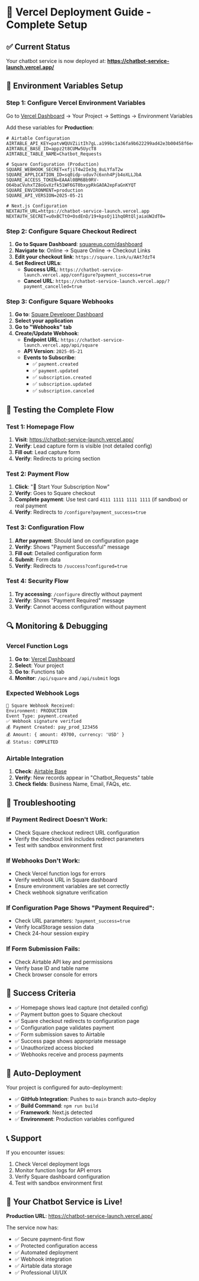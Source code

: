 # 🚀 Vercel Deployment Guide - Complete Setup

## ✅ Current Status

Your chatbot service is now deployed at: **https://chatbot-service-launch.vercel.app/**

## 🔧 Environment Variables Setup

### Step 1: Configure Vercel Environment Variables

Go to [Vercel Dashboard](https://vercel.com/dashboard) → Your Project → Settings → Environment Variables

Add these variables for **Production**:

```env
# Airtable Configuration
AIRTABLE_API_KEY=patvWQUVZiitIh7gL.a199bc1a36fa9b622299ad42e3b00458f6e440e282187719afa20de64d72dfc1
AIRTABLE_BASE_ID=appz2t8CUMw5UycT8
AIRTABLE_TABLE_NAME=Chatbot_Requests

# Square Configuration (Production)
SQUARE_WEBHOOK_SECRET=xfjiT4w2Ie3q_8uLYfaT2w
SQUARE_APPLICATION_ID=sq0idp-uduv7c6xnh4Pjb4oXLLJbA
SQUARE_ACCESS_TOKEN=EAAAl0BM6Bb9RV-O64baCVuhxTZ8oGvXzfk51WF6GT0bxypRkGAOA2epFaGnKYQT
SQUARE_ENVIRONMENT=production
SQUARE_API_VERSION=2025-05-21

# Next.js Configuration
NEXTAUTH_URL=https://chatbot-service-launch.vercel.app
NEXTAUTH_SECRET=u0xBCTtO+OsdEnD/19+kpsOj11hqORtQljaiaUW2dT0=
```

### Step 2: Configure Square Checkout Redirect

1. **Go to Square Dashboard**: [squareup.com/dashboard](https://squareup.com/dashboard)
2. **Navigate to**: Online → Square Online → Checkout Links
3. **Edit your checkout link**: `https://square.link/u/AAt7dzT4`
4. **Set Redirect URLs**:
   - **Success URL**: `https://chatbot-service-launch.vercel.app/configure?payment_success=true`
   - **Cancel URL**: `https://chatbot-service-launch.vercel.app/?payment_cancelled=true`

### Step 3: Configure Square Webhooks

1. **Go to**: [Square Developer Dashboard](https://developer.squareup.com/apps)
2. **Select your application**
3. **Go to "Webhooks" tab**
4. **Create/Update Webhook**:
   - **Endpoint URL**: `https://chatbot-service-launch.vercel.app/api/square`
   - **API Version**: `2025-05-21`
   - **Events to Subscribe**:
     - ✅ `payment.created`
     - ✅ `payment.updated`
     - ✅ `subscription.created`
     - ✅ `subscription.updated`
     - ✅ `subscription.canceled`

## 🧪 Testing the Complete Flow

### Test 1: Homepage Flow
1. **Visit**: https://chatbot-service-launch.vercel.app/
2. **Verify**: Lead capture form is visible (not detailed config)
3. **Fill out**: Lead capture form
4. **Verify**: Redirects to pricing section

### Test 2: Payment Flow
1. **Click**: "🚀 Start Your Subscription Now"
2. **Verify**: Goes to Square checkout
3. **Complete payment**: Use test card `4111 1111 1111 1111` (if sandbox) or real payment
4. **Verify**: Redirects to `/configure?payment_success=true`

### Test 3: Configuration Flow
1. **After payment**: Should land on configuration page
2. **Verify**: Shows "Payment Successful" message
3. **Fill out**: Detailed configuration form
4. **Submit**: Form data
5. **Verify**: Redirects to `/success?configured=true`

### Test 4: Security Flow
1. **Try accessing**: `/configure` directly without payment
2. **Verify**: Shows "Payment Required" message
3. **Verify**: Cannot access configuration without payment

## 🔍 Monitoring & Debugging

### Vercel Function Logs
1. **Go to**: [Vercel Dashboard](https://vercel.com/dashboard)
2. **Select**: Your project
3. **Go to**: Functions tab
4. **Monitor**: `/api/square` and `/api/submit` logs

### Expected Webhook Logs
```
🔔 Square Webhook Received:
Environment: PRODUCTION
Event Type: payment.created
✅ Webhook signature verified
💰 Payment Created: pay_prod_123456
💰 Amount: { amount: 49700, currency: 'USD' }
💰 Status: COMPLETED
```

### Airtable Integration
1. **Check**: [Airtable Base](https://airtable.com/appz2t8CUMw5UycT8)
2. **Verify**: New records appear in "Chatbot_Requests" table
3. **Check fields**: Business Name, Email, FAQs, etc.

## 🚨 Troubleshooting

### If Payment Redirect Doesn't Work:
- Check Square checkout redirect URL configuration
- Verify the checkout link includes redirect parameters
- Test with sandbox environment first

### If Webhooks Don't Work:
- Check Vercel function logs for errors
- Verify webhook URL in Square dashboard
- Ensure environment variables are set correctly
- Check webhook signature verification

### If Configuration Page Shows "Payment Required":
- Check URL parameters: `?payment_success=true`
- Verify localStorage session data
- Check 24-hour session expiry

### If Form Submission Fails:
- Check Airtable API key and permissions
- Verify base ID and table name
- Check browser console for errors

## 🎯 Success Criteria

- ✅ Homepage shows lead capture (not detailed config)
- ✅ Payment button goes to Square checkout
- ✅ Square checkout redirects to configuration page
- ✅ Configuration page validates payment
- ✅ Form submission saves to Airtable
- ✅ Success page shows appropriate message
- ✅ Unauthorized access blocked
- ✅ Webhooks receive and process payments

## 🔄 Auto-Deployment

Your project is configured for auto-deployment:
- ✅ **GitHub Integration**: Pushes to `main` branch auto-deploy
- ✅ **Build Command**: `npm run build`
- ✅ **Framework**: Next.js detected
- ✅ **Environment**: Production variables configured

## 📞 Support

If you encounter issues:
1. Check Vercel deployment logs
2. Monitor function logs for API errors
3. Verify Square dashboard configuration
4. Test with sandbox environment first

## 🎉 Your Chatbot Service is Live!

**Production URL**: https://chatbot-service-launch.vercel.app/

The service now has:
- ✅ Secure payment-first flow
- ✅ Protected configuration access
- ✅ Automated deployment
- ✅ Webhook integration
- ✅ Airtable data storage
- ✅ Professional UI/UX
